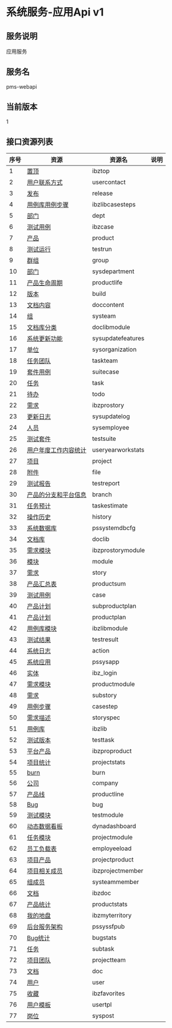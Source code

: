 
# 系统服务-应用Api v1
## 服务说明
应用服务

## 服务名
pms-webapi

## 当前版本
1

## 接口资源列表
| 序号 | 资源 | 资源名 | 说明 |
| ---- | ---- | ---- | ---- |
| 1 | [置顶](1/IbzTop) | ibztop |  |
| 2 | [用户联系方式](1/UserContact) | usercontact |  |
| 3 | [发布](1/Release) | release |  |
| 4 | [用例库用例步骤](1/IbzLibCaseSteps) | ibzlibcasesteps |  |
| 5 | [部门](1/Dept) | dept |  |
| 6 | [测试用例](1/IbzCase) | ibzcase |  |
| 7 | [产品](1/Product) | product |  |
| 8 | [测试运行](1/TestRun) | testrun |  |
| 9 | [群组](1/Group) | group |  |
| 10 | [部门](1/SysDepartment) | sysdepartment |  |
| 11 | [产品生命周期](1/ProductLife) | productlife |  |
| 12 | [版本](1/Build) | build |  |
| 13 | [文档内容](1/DocContent) | doccontent |  |
| 14 | [组](1/SysTeam) | systeam |  |
| 15 | [文档库分类](1/DocLibModule) | doclibmodule |  |
| 16 | [系统更新功能](1/SysUpdateFeatures) | sysupdatefeatures |  |
| 17 | [单位](1/SysOrganization) | sysorganization |  |
| 18 | [任务团队](1/TaskTeam) | taskteam |  |
| 19 | [套件用例](1/SuiteCase) | suitecase |  |
| 20 | [任务](1/Task) | task |  |
| 21 | [待办](1/Todo) | todo |  |
| 22 | [需求](1/IBZProStory) | ibzprostory |  |
| 23 | [更新日志](1/SysUpdateLog) | sysupdatelog |  |
| 24 | [人员](1/SysEmployee) | sysemployee |  |
| 25 | [测试套件](1/TestSuite) | testsuite |  |
| 26 | [用户年度工作内容统计](1/UserYearWorkStats) | useryearworkstats |  |
| 27 | [项目](1/Project) | project |  |
| 28 | [附件](1/File) | file |  |
| 29 | [测试报告](1/TestReport) | testreport |  |
| 30 | [产品的分支和平台信息](1/Branch) | branch |  |
| 31 | [任务预计](1/TaskEstimate) | taskestimate |  |
| 32 | [操作历史](1/History) | history |  |
| 33 | [系统数据库](1/PSSystemDBCfg) | pssystemdbcfg |  |
| 34 | [文档库](1/DocLib) | doclib |  |
| 35 | [需求模块](1/IBZProStoryModule) | ibzprostorymodule |  |
| 36 | [模块](1/Module) | module |  |
| 37 | [需求](1/Story) | story |  |
| 38 | [产品汇总表](1/ProductSum) | productsum |  |
| 39 | [测试用例](1/Case) | case |  |
| 40 | [产品计划](1/SubProductPlan) | subproductplan |  |
| 41 | [产品计划](1/ProductPlan) | productplan |  |
| 42 | [用例库模块](1/IbzLibModule) | ibzlibmodule |  |
| 43 | [测试结果](1/TestResult) | testresult |  |
| 44 | [系统日志](1/Action) | action |  |
| 45 | [系统应用](1/PSSysApp) | pssysapp |  |
| 46 | [实体](1/IBZ_LOGIN) | ibz_login |  |
| 47 | [需求模块](1/ProductModule) | productmodule |  |
| 48 | [需求](1/SubStory) | substory |  |
| 49 | [用例步骤](1/CaseStep) | casestep |  |
| 50 | [需求描述](1/StorySpec) | storyspec |  |
| 51 | [用例库](1/IbzLib) | ibzlib |  |
| 52 | [测试版本](1/TestTask) | testtask |  |
| 53 | [平台产品](1/IBZProProduct) | ibzproproduct |  |
| 54 | [项目统计](1/ProjectStats) | projectstats |  |
| 55 | [burn](1/Burn) | burn |  |
| 56 | [公司](1/Company) | company |  |
| 57 | [产品线](1/ProductLine) | productline |  |
| 58 | [Bug](1/Bug) | bug |  |
| 59 | [测试模块](1/TestModule) | testmodule |  |
| 60 | [动态数据看板](1/DynaDashboard) | dynadashboard |  |
| 61 | [任务模块](1/ProjectModule) | projectmodule |  |
| 62 | [员工负载表](1/EmployEeload) | employeeload |  |
| 63 | [项目产品](1/ProjectProduct) | projectproduct |  |
| 64 | [项目相关成员](1/IbzProjectMember) | ibzprojectmember |  |
| 65 | [组成员](1/SysTeamMember) | systeammember |  |
| 66 | [文档](1/IBzDoc) | ibzdoc |  |
| 67 | [产品统计](1/ProductStats) | productstats |  |
| 68 | [我的地盘](1/IbzMyTerritory) | ibzmyterritory |  |
| 69 | [后台服务架构](1/PSSysSFPub) | pssyssfpub |  |
| 70 | [Bug统计](1/BugStats) | bugstats |  |
| 71 | [任务](1/SubTask) | subtask |  |
| 72 | [项目团队](1/ProjectTeam) | projectteam |  |
| 73 | [文档](1/Doc) | doc |  |
| 74 | [用户](1/User) | user |  |
| 75 | [收藏](1/IbzFavorites) | ibzfavorites |  |
| 76 | [用户模板](1/UserTpl) | usertpl |  |
| 77 | [岗位](1/SysPost) | syspost |  |

